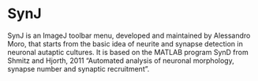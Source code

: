 # SynJ
SynJ is an ImageJ toolbar menu, developed and maintained by Alessandro Moro, that starts from the basic idea of neurite and synapse detection in neuronal autaptic cultures. It is based on the MATLAB program SynD from Shmitz and Hjorth, 2011 “Automated analysis of neuronal morphology, synapse number and synaptic recruitment”.
